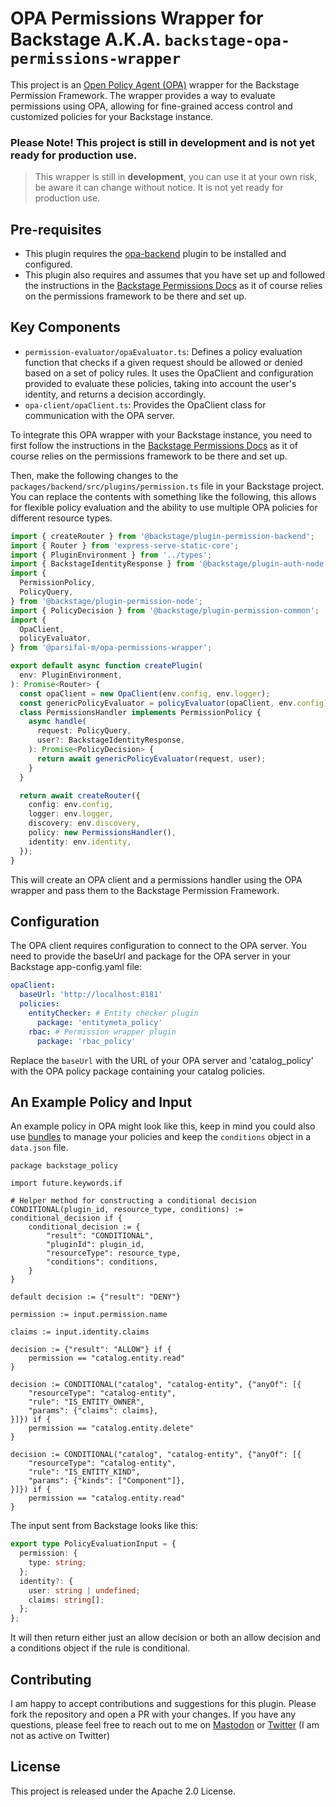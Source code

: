 # OPA Permissions Wrapper for Backstage A.K.A. `backstage-opa-permissions-wrapper`

This project is an [Open Policy Agent (OPA)](https://github.com/open-policy-agent/opa) wrapper for the Backstage Permission Framework. The wrapper provides a way to evaluate permissions using OPA, allowing for fine-grained access control and customized policies for your Backstage instance.

### **Please Note! This project is still in development and is not yet ready for production use.**

> This wrapper is still in **development**, you can use it at your own risk, be aware it can change without notice. It is not yet ready for production use.

## Pre-requisites

- This plugin requires the [opa-backend](https://github.com/Parsifal-M/backstage-opa-backend#opa-backend) plugin to be installed and configured.
- This plugin also requires and assumes that you have set up and followed the instructions in the [Backstage Permissions Docs](https://backstage.io/docs/permissions/overview) as it of course relies on the permissions framework to be there and set up.

## Key Components

- `permission-evaluator/opaEvaluator.ts`: Defines a policy evaluation function that checks if a given request should be allowed or denied based on a set of policy rules. It uses the OpaClient and configuration provided to evaluate these policies, taking into account the user's identity, and returns a decision accordingly.
- `opa-client/opaClient.ts`: Provides the OpaClient class for communication with the OPA server.

To integrate this OPA wrapper with your Backstage instance, you need to first follow the instructions in the [Backstage Permissions Docs](https://backstage.io/docs/permissions/overview) as it of course relies on the permissions framework to be there and set up.

Then, make the following changes to the `packages/backend/src/plugins/permission.ts` file in your Backstage project. You can replace the contents with something like the following, this allows for flexible policy evaluation and the ability to use multiple OPA policies for different resource types.

```typescript
import { createRouter } from '@backstage/plugin-permission-backend';
import { Router } from 'express-serve-static-core';
import { PluginEnvironment } from '../types';
import { BackstageIdentityResponse } from '@backstage/plugin-auth-node';
import {
  PermissionPolicy,
  PolicyQuery,
} from '@backstage/plugin-permission-node';
import { PolicyDecision } from '@backstage/plugin-permission-common';
import {
  OpaClient,
  policyEvaluator,
} from '@parsifal-m/opa-permissions-wrapper';

export default async function createPlugin(
  env: PluginEnvironment,
): Promise<Router> {
  const opaClient = new OpaClient(env.config, env.logger);
  const genericPolicyEvaluator = policyEvaluator(opaClient, env.config);
  class PermissionsHandler implements PermissionPolicy {
    async handle(
      request: PolicyQuery,
      user?: BackstageIdentityResponse,
    ): Promise<PolicyDecision> {
      return await genericPolicyEvaluator(request, user);
    }
  }

  return await createRouter({
    config: env.config,
    logger: env.logger,
    discovery: env.discovery,
    policy: new PermissionsHandler(),
    identity: env.identity,
  });
}
```

This will create an OPA client and a permissions handler using the OPA wrapper and pass them to the Backstage Permission Framework.

## Configuration

The OPA client requires configuration to connect to the OPA server. You need to provide the baseUrl and package for the OPA server in your Backstage app-config.yaml file:

```yaml
opaClient:
  baseUrl: 'http://localhost:8181'
  policies:
    entityChecker: # Entity checker plugin
      package: 'entitymeta_policy'
    rbac: # Permission wrapper plugin
      package: 'rbac_policy'
```

Replace the `baseUrl` with the URL of your OPA server and 'catalog_policy' with the OPA policy package containing your catalog policies.

## An Example Policy and Input

An example policy in OPA might look like this, keep in mind you could also use [bundles](https://www.openpolicyagent.org/docs/latest/management-bundles/) to manage your policies and keep the `conditions` object in a `data.json` file.

```rego
package backstage_policy

import future.keywords.if

# Helper method for constructing a conditional decision
CONDITIONAL(plugin_id, resource_type, conditions) := conditional_decision if {
	conditional_decision := {
		"result": "CONDITIONAL",
		"pluginId": plugin_id,
		"resourceType": resource_type,
		"conditions": conditions,
	}
}

default decision := {"result": "DENY"}

permission := input.permission.name

claims := input.identity.claims

decision := {"result": "ALLOW"} if {
	permission == "catalog.entity.read"
}

decision := CONDITIONAL("catalog", "catalog-entity", {"anyOf": [{
	"resourceType": "catalog-entity",
	"rule": "IS_ENTITY_OWNER",
	"params": {"claims": claims},
}]}) if {
	permission == "catalog.entity.delete"
}

decision := CONDITIONAL("catalog", "catalog-entity", {"anyOf": [{
	"resourceType": "catalog-entity",
	"rule": "IS_ENTITY_KIND",
	"params": {"kinds": ["Component"]},
}]}) if {
	permission == "catalog.entity.read"
}
```

The input sent from Backstage looks like this:

```typescript
export type PolicyEvaluationInput = {
  permission: {
    type: string;
  };
  identity?: {
    user: string | undefined;
    claims: string[];
  };
};
```

It will then return either just an allow decision or both an allow decision and a conditions object if the rule is conditional.

## Contributing

I am happy to accept contributions and suggestions for this plugin. Please fork the repository and open a PR with your changes. If you have any questions, please feel free to reach out to me on [Mastodon](https://hachyderm.io/@parcifal) or [Twitter](https://twitter.com/_PeterM_) (I am not as active on Twitter)

## License

This project is released under the Apache 2.0 License.
